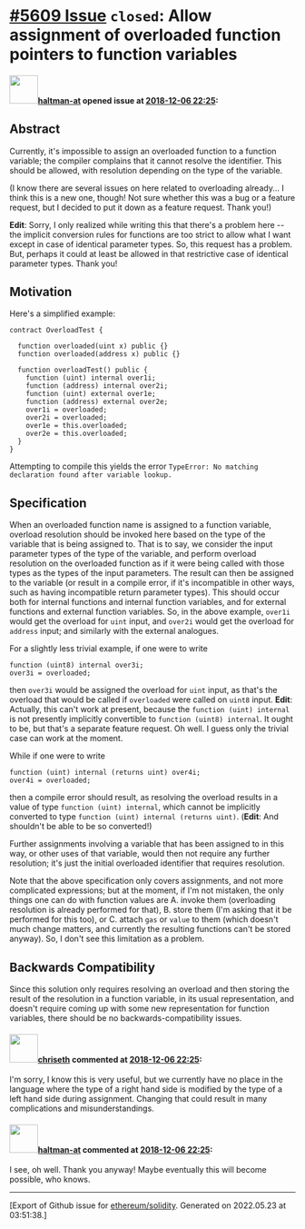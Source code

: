 # [\#5609 Issue](https://github.com/ethereum/solidity/issues/5609) `closed`: Allow assignment of overloaded function pointers to function variables

#### <img src="https://avatars.githubusercontent.com/u/35589221?v=4" width="50">[haltman-at](https://github.com/haltman-at) opened issue at [2018-12-06 22:25](https://github.com/ethereum/solidity/issues/5609):

## Abstract

Currently, it's impossible to assign an overloaded function to a function variable; the compiler complains that it cannot resolve the identifier.  This should be allowed, with resolution depending on the type of the variable.

(I know there are several issues on here related to overloading already... I think this is a new one, though!  Not sure whether this was a bug or a feature request, but I decided to put it down as a feature request.  Thank you!)

**Edit**: Sorry, I only realized while writing this that there's a problem here -- the implicit conversion rules for functions are too strict to allow what I want except in case of identical parameter types.  So, this request has a problem.  But, perhaps it could at least be allowed in that restrictive case of identical parameter types.  Thank you!

## Motivation

Here's a simplified example:

```
contract OverloadTest {

  function overloaded(uint x) public {}
  function overloaded(address x) public {}

  function overloadTest() public {
    function (uint) internal over1i;
    function (address) internal over2i;
    function (uint) external over1e;
    function (address) external over2e;
    over1i = overloaded;
    over2i = overloaded;
    over1e = this.overloaded;
    over2e = this.overloaded;
  }
}
```

Attempting to compile this yields the error `TypeError: No matching declaration found after variable lookup.`

## Specification

When an overloaded function name is assigned to a function variable, overload resolution should be invoked here based on the type of the variable that is being assigned to.  That is to say, we consider the input parameter types of the type of the variable, and perform overload resolution on the overloaded function as if it were being called with those types as the types of the input parameters.  The result can then be assigned to the variable (or result in a compile error, if it's incompatible in other ways, such as having incompatible return parameter types).   This should occur both for internal functions and internal function variables, and for external functions and external function variables.  So, in the above example, `over1i` would get the overload for `uint` input, and `over2i` would get the overload for `address` input; and similarly with the external analogues.

For a slightly less trivial example, if one were to write
```
function (uint8) internal over3i;
over3i = overloaded;
```
then `over3i` would be assigned the overload for `uint` input, as that's the overload that would be called if `overloaded` were called on `uint8` input.  **Edit**: Actually, this can't work at present, because the `function (uint) internal` is not presently implicitly convertible to `function (uint8) internal`.  It ought to be, but that's a separate feature request.  Oh well.  I guess only the trivial case can work at the moment.

While if one were to write
```
function (uint) internal (returns uint) over4i;
over4i = overloaded;
```
then a compile error should result, as resolving the overload results in a value of type `function (uint) internal`, which cannot be implicitly converted to type `function (uint) internal (returns uint)`.  (**Edit**: And shouldn't be able to be so converted!)

Further assignments involving a variable that has been assigned to in this way, or other uses of that variable, would then not require any further resolution; it's just the initial overloaded identifier that requires resolution.

Note that the above specification only covers assignments, and not more complicated expressions; but at the moment, if I'm not mistaken, the only things one can do with function values are A. invoke them (overloading resolution is already performed for that), B. store them (I'm asking that it be performed for this too), or C. attach `gas` or `value` to them (which doesn't much change matters, and currently the resulting functions can't be stored anyway).  So, I don't see this limitation as a problem.

## Backwards Compatibility

Since this solution only requires resolving an overload and then storing the result of the resolution in a function variable, in its usual representation, and doesn't require coming up with some new representation for function variables, there should be no backwards-compatibility issues.

#### <img src="https://avatars.githubusercontent.com/u/9073706?v=4" width="50">[chriseth](https://github.com/chriseth) commented at [2018-12-06 22:25](https://github.com/ethereum/solidity/issues/5609#issuecomment-446918792):

I'm sorry, I know this is very useful, but we currently have no place in the language where the type of a right hand side is modified by the type of a left hand side during assignment. Changing that could result in many complications and misunderstandings.

#### <img src="https://avatars.githubusercontent.com/u/35589221?v=4" width="50">[haltman-at](https://github.com/haltman-at) commented at [2018-12-06 22:25](https://github.com/ethereum/solidity/issues/5609#issuecomment-447045731):

I see, oh well. Thank you anyway!  Maybe eventually this will become possible, who knows.


-------------------------------------------------------------------------------



[Export of Github issue for [ethereum/solidity](https://github.com/ethereum/solidity). Generated on 2022.05.23 at 03:51:38.]
